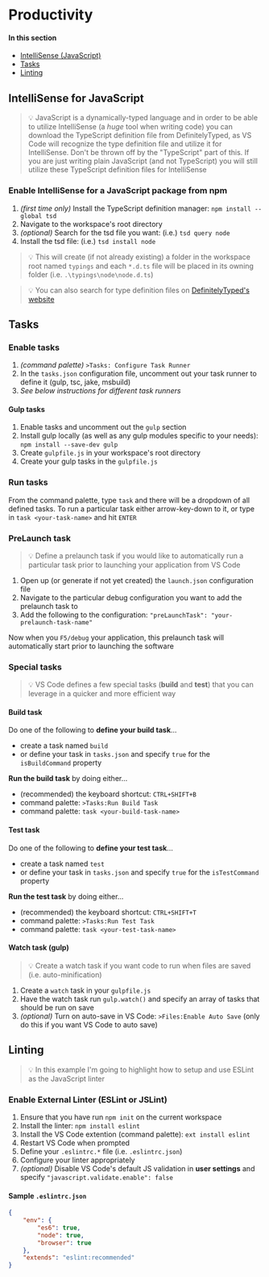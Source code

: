 # Productivity

#### In this section
- [IntelliSense (JavaScript)](#intellisense-for-javascript)
- [Tasks](#tasks)
- [Linting](#linting)

## IntelliSense for JavaScript

> :bulb: JavaScript is a dynamically-typed language and in order to be able to utilize IntelliSense (a *huge* tool when writing code) you can download the TypeScript definition file from DefinitelyTyped, as VS Code will recognize the type definition file and utilize it for IntelliSense.  Don't be thrown off by the "TypeScript" part of this.  If you are just writing plain JavaScript (and not TypeScript) you will still utilize these TypeScript definition files for IntelliSense

### Enable IntelliSense for a JavaScript package from npm 

1. *(first time only)* Install the TypeScript definition manager: `npm install --global tsd`
2. Navigate to the workspace's root directory
3. *(optional)* Search for the tsd file you want: (i.e.) `tsd query node`
4. Install the tsd file: (i.e.) `tsd install node`

> :bulb: This will create (if not already existing) a folder in the workspace root named `typings` and each `*.d.ts` file will be placed in its owning folder (i.e. `.\typings\node\node.d.ts`)

> :bulb: You can also search for type definition files on [DefinitelyTyped's website](http://definitelytyped.org/tsd/)

## Tasks

### Enable tasks

1. *(command palette)* `>Tasks: Configure Task Runner`
2. In the `tasks.json` configuration file, uncomment out your task runner to define it (gulp, tsc, jake, msbuild)
3. *See below instructions for different task runners*

#### Gulp tasks

1. Enable tasks and uncomment out the `gulp` section
2. Install gulp locally (as well as any gulp modules specific to your needs): `npm install --save-dev gulp`
3. Create `gulpfile.js` in your workspace's root directory
4. Create your gulp tasks in the `gulpfile.js`

### Run tasks

From the command palette, type `task` and there will be a dropdown of all defined tasks.  To run a particular task either arrow-key-down to it, or type in `task <your-task-name>` and hit `ENTER`

### PreLaunch task

> :bulb: Define a prelaunch task if you would like to automatically run a particular task prior to launching your application from VS Code

1. Open up (or generate if not yet created) the `launch.json` configuration file
2. Navigate to the particular debug configuration you want to add the prelaunch task to
3. Add the following to the configuration: `"preLaunchTask": "your-prelaunch-task-name"`

Now when you `F5/debug` your application, this prelaunch task will automatically start prior to launching the software

### Special tasks

> :bulb: VS Code defines a few special tasks (**build** and **test**) that you can leverage in a quicker and more efficient way

#### Build task

Do one of the following to **define your build task**...
- create a task named `build`
- or define your task in `tasks.json` and specify `true` for the `isBuildCommand` property

**Run the build task** by doing either...
- (recommended) the keyboard shortcut: `CTRL+SHIFT+B`
- command palette: `>Tasks:Run Build Task`
- command palette: `task <your-build-task-name>`

#### Test task

Do one of the following to **define your test task**...
- create a task named `test`
- or define your task in `tasks.json` and specify `true` for the `isTestCommand` property

**Run the test task** by doing either...
- (recommended) the keyboard shortcut: `CTRL+SHIFT+T`
- command palette: `>Tasks:Run Test Task`
- command palette: `task <your-test-task-name>`

#### Watch task (gulp)

> :bulb: Create a watch task if you want code to run when files are saved (i.e. auto-minification)

1. Create a `watch` task in your `gulpfile.js`
2. Have the watch task run `gulp.watch()` and specify an array of tasks that should be run on save
3. *(optional)* Turn on auto-save in VS Code: `>Files:Enable Auto Save` (only do this if you want VS Code to auto save)

## Linting

> :bulb: In this example I'm going to highlight how to setup and use ESLint as the JavaScript linter

### Enable External Linter (ESLint or JSLint)

1. Ensure that you have run `npm init` on the current workspace
2. Install the linter: `npm install eslint`
3. Install the VS Code extention (command palette): `ext install eslint`
4. Restart VS Code when prompted
5. Define your `.eslintrc.*` file (i.e. `.eslintrc.json`)
6. Configure your linter appropriately
7. *(optional)* Disable VS Code's default JS validation in **user settings** and specify `"javascript.validate.enable": false`

#### Sample `.eslintrc.json`

```json
{
    "env": {
        "es6": true,
        "node": true,
        "browser": true
    },
    "extends": "eslint:recommended"
}
```